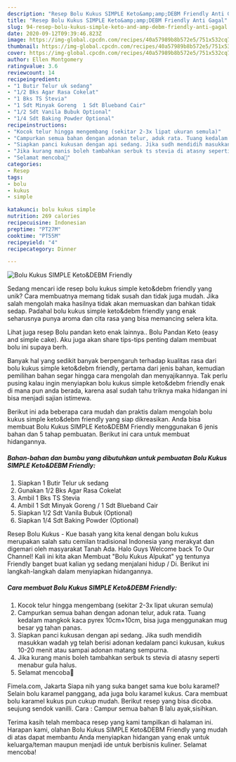 ```yaml
---
description: "Resep Bolu Kukus SIMPLE Keto&amp;amp;DEBM Friendly Anti Gagal"
title: "Resep Bolu Kukus SIMPLE Keto&amp;amp;DEBM Friendly Anti Gagal"
slug: 94-resep-bolu-kukus-simple-keto-and-amp-debm-friendly-anti-gagal
date: 2020-09-12T09:39:46.823Z
image: https://img-global.cpcdn.com/recipes/40a57989b8b572e5/751x532cq70/bolu-kukus-simple-ketodebm-friendly-foto-resep-utama.jpg
thumbnail: https://img-global.cpcdn.com/recipes/40a57989b8b572e5/751x532cq70/bolu-kukus-simple-ketodebm-friendly-foto-resep-utama.jpg
cover: https://img-global.cpcdn.com/recipes/40a57989b8b572e5/751x532cq70/bolu-kukus-simple-ketodebm-friendly-foto-resep-utama.jpg
author: Ellen Montgomery
ratingvalue: 3.6
reviewcount: 14
recipeingredient:
- "1 Butir Telur uk sedang"
- "1/2 Bks Agar Rasa Cokelat"
- "1 Bks TS Stevia"
- "1 Sdt Minyak Goreng  1 Sdt Blueband Cair"
- "1/2 Sdt Vanila Bubuk Optional"
- "1/4 Sdt Baking Powder Optional"
recipeinstructions:
- "Kocok telur hingga mengembang (sekitar 2-3x lipat ukuran semula)"
- "Campurkan semua bahan dengan adonan telur, aduk rata. Tuang kedalam mangkok kaca pyrex 10cm×10cm, bisa juga menggunakan mug besar yg tahan panas."
- "Siapkan panci kukusan dengan api sedang. Jika sudh mendidih masukkan wadah yg telah berisi adonan kedalam panci kukusan, kukus 10-20 menit atau sampai adonan matang sempurna."
- "Jika kurang manis boleh tambahkan serbuk ts stevia di atasny seperti menabur gula halus."
- "Selamat mencoba🤗"
categories:
- Resep
tags:
- bolu
- kukus
- simple

katakunci: bolu kukus simple 
nutrition: 269 calories
recipecuisine: Indonesian
preptime: "PT27M"
cooktime: "PT55M"
recipeyield: "4"
recipecategory: Dinner

---
```



![Bolu Kukus SIMPLE Keto&amp;DEBM Friendly](https://img-global.cpcdn.com/recipes/40a57989b8b572e5/751x532cq70/bolu-kukus-simple-ketodebm-friendly-foto-resep-utama.jpg)

Sedang mencari ide resep bolu kukus simple keto&amp;debm friendly yang unik? Cara membuatnya memang tidak susah dan tidak juga mudah. Jika salah mengolah maka hasilnya tidak akan memuaskan dan bahkan tidak sedap. Padahal bolu kukus simple keto&amp;debm friendly yang enak seharusnya punya aroma dan cita rasa yang bisa memancing selera kita.

Lihat juga resep Bolu pandan keto enak lainnya.. Bolu Pandan Keto (easy and simple cake). Aku juga akan share tips-tips penting dalam membuat bolu ini supaya berh.

Banyak hal yang sedikit banyak berpengaruh terhadap kualitas rasa dari bolu kukus simple keto&amp;debm friendly, pertama dari jenis bahan, kemudian pemilihan bahan segar hingga cara mengolah dan menyajikannya. Tak perlu pusing kalau ingin menyiapkan bolu kukus simple keto&amp;debm friendly enak di mana pun anda berada, karena asal sudah tahu triknya maka hidangan ini bisa menjadi sajian istimewa.


Berikut ini ada beberapa cara mudah dan praktis dalam mengolah bolu kukus simple keto&amp;debm friendly yang siap dikreasikan. Anda bisa membuat Bolu Kukus SIMPLE Keto&amp;DEBM Friendly menggunakan 6 jenis bahan dan 5 tahap pembuatan. Berikut ini cara untuk membuat hidangannya.

<!--inarticleads1-->

##### Bahan-bahan dan bumbu yang dibutuhkan untuk pembuatan Bolu Kukus SIMPLE Keto&amp;DEBM Friendly:

1. Siapkan 1 Butir Telur uk sedang
1. Gunakan 1/2 Bks Agar Rasa Cokelat
1. Ambil 1 Bks TS Stevia
1. Ambil 1 Sdt Minyak Goreng / 1 Sdt Blueband Cair
1. Siapkan 1/2 Sdt Vanila Bubuk (Optional)
1. Siapkan 1/4 Sdt Baking Powder (Optional)


Resep Bolu Kukus - Kue basah yang kita kenal dengan bolu kukus merupakan salah satu cemilan tradisional Indonesia yang merakyat dan digemari oleh masyarakat Tanah Ada. Halo Guys Welcome back To Our Channel! Kali ini kita akan Membuat &#34;Bolu Kukus Alpukat&#34; yg tentunya Friendly banget buat kalian yg sedang menjalani hidup / Di. Berikut ini langkah-langkah dalam menyiapkan hidangannya. 

<!--inarticleads2-->

##### Cara membuat Bolu Kukus SIMPLE Keto&amp;DEBM Friendly:

1. Kocok telur hingga mengembang (sekitar 2-3x lipat ukuran semula)
1. Campurkan semua bahan dengan adonan telur, aduk rata. Tuang kedalam mangkok kaca pyrex 10cm×10cm, bisa juga menggunakan mug besar yg tahan panas.
1. Siapkan panci kukusan dengan api sedang. Jika sudh mendidih masukkan wadah yg telah berisi adonan kedalam panci kukusan, kukus 10-20 menit atau sampai adonan matang sempurna.
1. Jika kurang manis boleh tambahkan serbuk ts stevia di atasny seperti menabur gula halus.
1. Selamat mencoba🤗


Fimela.com, Jakarta Siapa nih yang suka banget sama kue bolu karamel? Selain bolu karamel panggang, ada juga bolu karamel kukus. Cara membuat bolu karamel kukus pun cukup mudah. Berikut resep yang bisa dicoba. seujung sendok vanilli. Cara : Campur semua bahan B lalu ayak,sisihkan. 

Terima kasih telah membaca resep yang kami tampilkan di halaman ini. Harapan kami, olahan Bolu Kukus SIMPLE Keto&amp;DEBM Friendly yang mudah di atas dapat membantu Anda menyiapkan hidangan yang enak untuk keluarga/teman maupun menjadi ide untuk berbisnis kuliner. Selamat mencoba!
